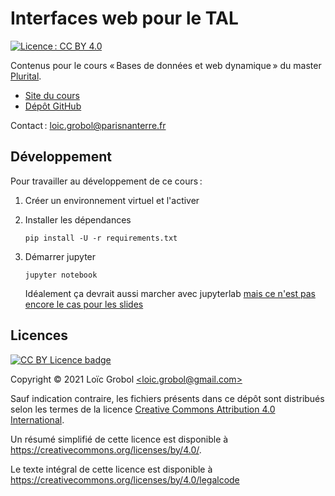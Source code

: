[comment]: <> "LTeX: language=fr"
<!-- markdownlint-disable MD003 MD025 MD033 -->

Interfaces web pour le TAL
==========================

[![Licence : CC BY 4.0](https://licensebuttons.net/l/by/4.0/80x15.png)](https://creativecommons.org/licenses/by/4.0/)

Contenus pour le cours « Bases de données et web dynamique » du master [Plurital](http://plurital.org).


- [Site du cours](https://loicgrobol.github.io/web-interfaces/)
- [Dépôt GitHub](https://github.com/LoicGrobol/web-interfaces)

Contact : [<loic.grobol@parisnanterre.fr>](mailto:loic.grobol@parisnanterre.fr)

## Développement

Pour travailler au développement de ce cours :

1. Créer un environnement virtuel et l'activer
2. Installer les dépendances

   ```console
   pip install -U -r requirements.txt
   ```
3. Démarrer jupyter

   ```console
   jupyter notebook
   ```

   Idéalement ça devrait aussi marcher avec jupyterlab [mais ce n'est pas encore le cas pour les slides](https://github.com/damianavila/RISE/pull/381)

## Licences

[![CC BY Licence badge](https://i.creativecommons.org/l/by/4.0/88x31.png)](http://creativecommons.org/licenses/by/4.0/)


Copyright © 2021 Loïc Grobol [\<loic.grobol@gmail.com\>](mailto:loic.grobol@gmail.com)

Sauf indication contraire, les fichiers présents dans ce dépôt sont distribués selon les termes de
la licence [Creative Commons Attribution 4.0
International](https://creativecommons.org/licenses/by/4.0/).

Un résumé simplifié de cette licence est disponible à <https://creativecommons.org/licenses/by/4.0/>.

Le texte intégral de cette licence est disponible à
<https://creativecommons.org/licenses/by/4.0/legalcode>
